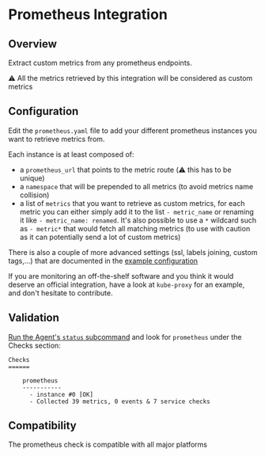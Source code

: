 # Prometheus Integration

## Overview

Extract custom metrics from any prometheus endpoints.

⚠️ All the metrics retrieved by this integration will be considered as custom metrics

## Configuration

Edit the `prometheus.yaml` file to add your different prometheus instances you want to retrieve metrics from.

Each instance is at least composed of:

* a `prometheus_url` that points to the metric route (⚠️ this has to be unique)
* a `namespace` that will be prepended to all metrics (to avoid metrics name collision)
* a list of `metrics` that you want to retrieve as custom metrics, for each metric you can either
simply add it to the list `- metric_name` or renaming it like `- metric_name: renamed`.
It's also possible to use a `*` wildcard such as `- metric*` that would fetch all matching metrics (to use with caution as it can potentially send a lot of custom metrics)

There is also a couple of more advanced settings (ssl, labels joining, custom tags,...) that are documented in the [example configuration](conf.yaml.example)

If you are monitoring an off-the-shelf software and you think it would deserve an official integration, have a look at `kube-proxy` for an example, and don't hesitate to contribute.

## Validation

[Run the Agent's `status` subcommand](https://docs.datadoghq.com/agent/faq/agent-status-and-information/) and look for `prometheus` under the Checks section:

    Checks
    ======

        prometheus
        -----------
          - instance #0 [OK]
          - Collected 39 metrics, 0 events & 7 service checks

## Compatibility

The prometheus check is compatible with all major platforms

